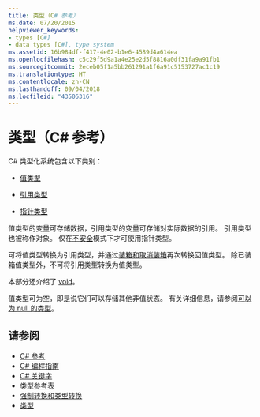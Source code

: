 ```yaml
---
title: 类型（C# 参考）
ms.date: 07/20/2015
helpviewer_keywords:
- types [C#]
- data types [C#], type system
ms.assetid: 16b984df-f417-4e02-b1e6-4589d4a614ea
ms.openlocfilehash: c5c29f5d9a1a4e25e2d5f8816a0df31fa9a91fb1
ms.sourcegitcommit: 2eceb05f1a5bb261291a1f6a91c5153727ac1c19
ms.translationtype: HT
ms.contentlocale: zh-CN
ms.lasthandoff: 09/04/2018
ms.locfileid: "43506316"
---
```

# <a name="types-c-reference"></a>类型（C# 参考）
C# 类型化系统包含以下类别：  
  
-   [值类型](../../../csharp/language-reference/keywords/value-types.md)  
  
-   [引用类型](../../../csharp/language-reference/keywords/reference-types.md)  
  
-   [指针类型](../../../csharp/programming-guide/unsafe-code-pointers/pointer-types.md)  
  
 值类型的变量可存储数据，引用类型的变量可存储对实际数据的引用。 引用类型也被称作对象。 仅在[不安全](../../../csharp/language-reference/keywords/unsafe.md)模式下才可使用指针类型。  
  
 可将值类型转换为引用类型，并通过[装箱和取消装箱](../../../csharp/programming-guide/types/boxing-and-unboxing.md)再次转换回值类型。 除已装箱值类型外，不可将引用类型转换为值类型。  
  
 本部分还介绍了 [void](../../../csharp/language-reference/keywords/void.md)。  
  
 值类型可为空，即是说它们可以存储其他非值状态。 有关详细信息，请参阅[可以为 null 的类型](../../../csharp/programming-guide/nullable-types/index.md)。  
  
## <a name="see-also"></a>请参阅

- [C# 参考](../../../csharp/language-reference/index.md)  
- [C# 编程指南](../../../csharp/programming-guide/index.md)  
- [C# 关键字](../../../csharp/language-reference/keywords/index.md)  
- [类型参考表](../../../csharp/language-reference/keywords/reference-tables-for-types.md)  
- [强制转换和类型转换](../../../csharp/programming-guide/types/casting-and-type-conversions.md)  
- [类型](../../../csharp/programming-guide/types/index.md)
